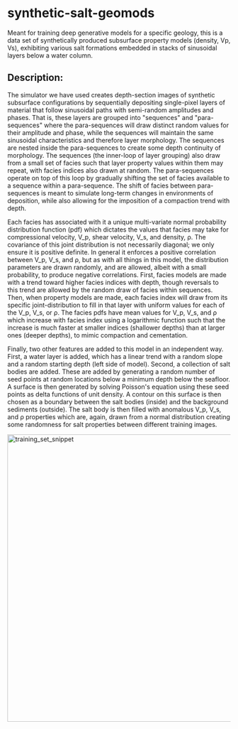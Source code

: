 # synthetic-salt-geomods
Meant for training deep generative models for a specific geology, this is a data set of synthetically produced subsurface property models (density, Vp, Vs), exhibiting various salt formations embedded in stacks of sinusoidal layers below a water column.

## Description:

The simulator we have used creates depth-section images of synthetic subsurface configurations by sequentially depositing single-pixel layers of material that follow sinusoidal paths with semi-random amplitudes and phases. That is, these layers are grouped into "sequences" and "para-sequences" where the para-sequences will draw distinct random values for their amplitude and phase, while the sequences will maintain the same sinusoidal characteristics and therefore layer morphology. The sequences are nested inside the para-sequences to create some depth continuity of morphology. The sequences (the inner-loop of layer grouping) also draw from a small set of facies such that layer property values within them may repeat, with facies indices also drawn at random. The para-sequences operate on top of this loop by gradually shifting the set of facies available to a sequence within a para-sequence. The shift of facies between para-sequences is meant to simulate long-term changes in environments of deposition, while also allowing for the imposition of a compaction trend with depth. 

Each facies has associated with it a unique multi-variate normal probability distribution function (pdf) which dictates the values that facies may take for compressional velocity, V_p, shear velocity, V_s, and density, ρ. The covariance of this joint distribution is not necessarily diagonal; we only ensure it is positive definite. In general it enforces a positive correlation between V_p, V_s, and ρ, but as with all things in this model, the distribution parameters are drawn randomly, and are allowed, albeit with a small probability, to produce negative correlations. First, facies models are made with a trend toward higher facies indices with depth, though reversals to this trend are allowed by the random draw of facies within sequences. Then, when property models are made, each facies index will draw from its specific joint-distribution to fill in that layer with uniform values for each of the V_p, V_s, or ρ. The facies pdfs have mean values for V_p, V_s, and ρ which increase with facies index using a logarithmic function such that the increase is much faster at smaller indices (shallower depths) than at larger ones (deeper depths), to mimic compaction and cementation.

Finally, two other features are added to this model in an independent way. First, a water layer is added, which has a linear trend with a random slope and a random starting depth (left side of model). Second, a collection of salt bodies are added. These are added by generating a random number of seed points at random locations below a minimum depth below the seafloor. A surface is then generated by solving Poisson's equation using these seed points as delta functions of unit density. A contour on this surface is then chosen as a boundary between the salt bodies (inside) and the background sediments (outside). The salt body is then filled with anomalous V_p, V_s, and ρ properties which are, again, drawn from a normal distribution creating some randomness for salt properties between different training images.

<img width="647" alt="training_set_snippet" src="https://user-images.githubusercontent.com/74986105/158870692-f26b3e6e-e77b-49b1-a9ac-937f04c0469b.PNG">
